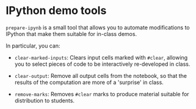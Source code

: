 # IPython demo tools

`prepare-ipynb` is a small tool that allows you to automate modifications to
IPython that make them suitable for in-class demos.

In particular, you can:

* `clear-marked-inputs`: Clears input cells marked with `#clear`, allowing
  you to select pieces of code to be interactively re-developed in class.

* `clear-output`: Remove all output cells from the notebook, so that the
  results of the computation are more of a 'surprise' in class.

* `remove-marks`: Removes `#clear` marks to produce material suitable for
  distribution to students.

